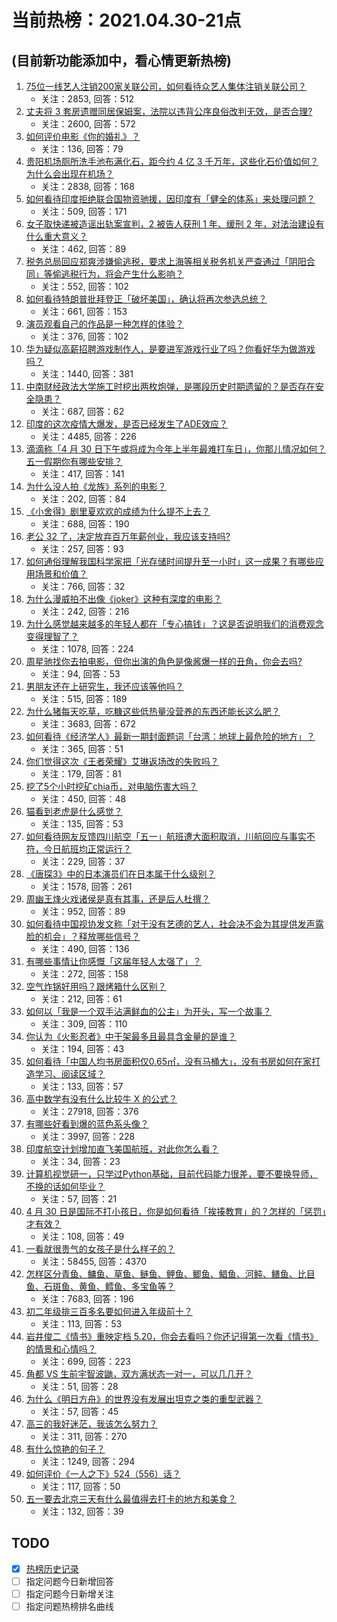 # 当前热榜：2021.04.30-21点
## (目前新功能添加中，看心情更新热榜)
1. [75位一线艺人注销200家关联公司，如何看待众艺人集体注销关联公司？](https://www.zhihu.com/question/457181415)
    * 关注：2853, 回答：512
2. [丈夫将 3 套房遗赠同居保姆案，法院以违背公序良俗改判无效，是否合理?](https://www.zhihu.com/question/457149946)
    * 关注：2600, 回答：572
3. [如何评价电影《你的婚礼》？](https://www.zhihu.com/question/437513111)
    * 关注：136, 回答：79
4. [贵阳机场厕所洗手池布满化石，距今约 4 亿 3 千万年，这些化石价值如何？为什么会出现在机场？](https://www.zhihu.com/question/456986321)
    * 关注：2838, 回答：168
5. [如何看待印度拒绝联合国物资驰援，因印度有「健全的体系」来处理问题？](https://www.zhihu.com/question/457285008)
    * 关注：509, 回答：171
6. [女子取快递被造谣出轨案宣判，2 被告人获刑 1 年、缓刑 2 年，对法治建设有什么重大意义？](https://www.zhihu.com/question/457266748)
    * 关注：462, 回答：89
7. [税务总局回应郑爽涉嫌偷逃税，要求上海等相关税务机关严查通过「阴阳合同」等偷逃税行为，将会产生什么影响？](https://www.zhihu.com/question/457264887)
    * 关注：552, 回答：102
8. [如何看待特朗普批拜登正「破坏美国」，确认将再次参选总统？](https://www.zhihu.com/question/457256439)
    * 关注：661, 回答：153
9. [演员观看自己的作品是一种怎样的体验？](https://www.zhihu.com/question/294472677)
    * 关注：376, 回答：102
10. [华为疑似高薪招聘游戏制作人，是要进军游戏行业了吗？你看好华为做游戏吗？](https://www.zhihu.com/question/457206027)
    * 关注：1440, 回答：381
11. [中南财经政法大学施工时挖出两枚炮弹，是哪段历史时期遗留的？是否存在安全隐患？](https://www.zhihu.com/question/457122815)
    * 关注：687, 回答：62
12. [印度的这次疫情大爆发，是否已经发生了ADE效应？](https://www.zhihu.com/question/456399195)
    * 关注：4485, 回答：226
13. [滴滴称「4 月 30 日下午或将成为今年上半年最难打车日」，你那儿情况如何？五一假期你有哪些安排？](https://www.zhihu.com/question/457167453)
    * 关注：417, 回答：141
14. [为什么没人拍《龙族》系列的电影？](https://www.zhihu.com/question/448178834)
    * 关注：202, 回答：84
15. [《小舍得》剧里夏欢欢的成绩为什么提不上去？](https://www.zhihu.com/question/455735077)
    * 关注：688, 回答：190
16. [老公 32 了，决定放弃百万年薪创业，我应该支持吗?](https://www.zhihu.com/question/447327404)
    * 关注：257, 回答：93
17. [如何通俗理解我国科学家把「光存储时间提升至一小时」这一成果？有哪些应用场景和价值？](https://www.zhihu.com/question/456553305)
    * 关注：766, 回答：32
18. [为什么漫威拍不出像《joker》这种有深度的电影？](https://www.zhihu.com/question/456837407)
    * 关注：242, 回答：216
19. [为什么感觉越来越多的年轻人都在「专心搞钱」？这是否说明我们的消费观念变得理智了？](https://www.zhihu.com/question/457140241)
    * 关注：1078, 回答：224
20. [周星驰找你去拍电影，但你出演的角色是像酱爆一样的丑角，你会去吗?](https://www.zhihu.com/question/453812398)
    * 关注：94, 回答：53
21. [男朋友还在上研究生，我还应该等他吗？](https://www.zhihu.com/question/455432407)
    * 关注：515, 回答：189
22. [为什么猪每天吃草，吃糠这些低热量没营养的东西还能长这么肥？](https://www.zhihu.com/question/450554480)
    * 关注：3683, 回答：672
23. [如何看待《经济学人》最新一期封面题词「台湾：地球上最危险的地方」？](https://www.zhihu.com/question/457260755)
    * 关注：365, 回答：51
24. [你们觉得这次《王者荣耀》艾琳返场改的失败吗？](https://www.zhihu.com/question/455420512)
    * 关注：179, 回答：81
25. [挖了5个小时挖矿chia币，对电脑伤害大吗？](https://www.zhihu.com/question/454866562)
    * 关注：450, 回答：48
26. [猫看到老虎是什么感觉？](https://www.zhihu.com/question/455697352)
    * 关注：135, 回答：53
27. [如何看待网友反馈四川航空「五一」航班遭大面积取消，川航回应与事实不符，今日航班均正常运行？](https://www.zhihu.com/question/457234462)
    * 关注：229, 回答：37
28. [《唐探3》中的日本演员们在日本属于什么级别？](https://www.zhihu.com/question/444896076)
    * 关注：1578, 回答：261
29. [周幽王烽火戏诸侯是真有其事，还是后人杜撰？](https://www.zhihu.com/question/20836590)
    * 关注：952, 回答：89
30. [如何看待中国视协发文称「对于没有艺德的艺人，社会决不会为其提供发声露脸的机会」？释放哪些信号？](https://www.zhihu.com/question/457179755)
    * 关注：490, 回答：136
31. [有哪些事情让你感慨「这届年轻人太强了」？](https://www.zhihu.com/question/456812148)
    * 关注：272, 回答：158
32. [空气炸锅好用吗？跟烤箱什么区别？](https://www.zhihu.com/question/291230420)
    * 关注：212, 回答：61
33. [如何以「我是一个双手沾满鲜血的公主」为开头，写一个故事？](https://www.zhihu.com/question/442702619)
    * 关注：309, 回答：110
34. [你认为《火影忍者》中干架最多且最具含金量的是谁？](https://www.zhihu.com/question/456331604)
    * 关注：194, 回答：43
35. [如何看待「中国人均书房面积仅0.65㎡，没有马桶大」，没有书房如何在家打造学习、阅读区域？](https://www.zhihu.com/question/456014343)
    * 关注：133, 回答：57
36. [高中数学有没有什么比较牛 X 的公式？](https://www.zhihu.com/question/264851192)
    * 关注：27918, 回答：376
37. [有哪些好看到爆的蓝色系头像？](https://www.zhihu.com/question/401740430)
    * 关注：3997, 回答：228
38. [印度航空计划增加直飞美国航班，对此你怎么看？](https://www.zhihu.com/question/457239121)
    * 关注：34, 回答：23
39. [计算机视觉研一，只学过Python基础，目前代码能力很差，要不要换导师，不换的话如何毕业？](https://www.zhihu.com/question/456784414)
    * 关注：57, 回答：21
40. [4 月 30 日是国际不打小孩日，你是如何看待「挨揍教育」的？怎样的「惩罚」才有效？](https://www.zhihu.com/question/391581129)
    * 关注：108, 回答：49
41. [一看就很贵气的女孩子是什么样子的？](https://www.zhihu.com/question/322175199)
    * 关注：58455, 回答：4370
42. [怎样区分青鱼、鳙鱼、草鱼、鲢鱼、鲤鱼、鲫鱼、鲳鱼、河鲀、鳝鱼、比目鱼、石斑鱼、黄鱼、鳕鱼、多宝鱼等？](https://www.zhihu.com/question/46703898)
    * 关注：7683, 回答：196
43. [初二年级排三百多名要如何进入年级前十？](https://www.zhihu.com/question/447709781)
    * 关注：113, 回答：53
44. [岩井俊二《情书》重映定档 5.20，你会去看吗？你还记得第一次看《情书》的情景和心情吗？](https://www.zhihu.com/question/457115062)
    * 关注：699, 回答：223
45. [角都 VS 生前宇智波鼬，双方满状态一对一，可以几几开？](https://www.zhihu.com/question/454291279)
    * 关注：51, 回答：28
46. [为什么《明日方舟》的世界没有发展出坦克之类的重型武器？](https://www.zhihu.com/question/456809133)
    * 关注：57, 回答：45
47. [高三的我好迷茫，我该怎么努力？](https://www.zhihu.com/question/456263396)
    * 关注：311, 回答：270
48. [有什么惊艳的句子？](https://www.zhihu.com/question/432528611)
    * 关注：1249, 回答：294
49. [如何评价《一人之下》524（556）话？](https://www.zhihu.com/question/457216895)
    * 关注：117, 回答：50
50. [五一要去北京三天有什么最值得去打卡的地方和美食？](https://www.zhihu.com/question/455564286)
    * 关注：132, 回答：39
## TODO
* [x] [热榜历史记录](hot_history/AllHot.md)
* [ ] 指定问题今日新增回答
* [ ] 指定问题今日新增关注
* [ ] 指定问题热榜排名曲线
